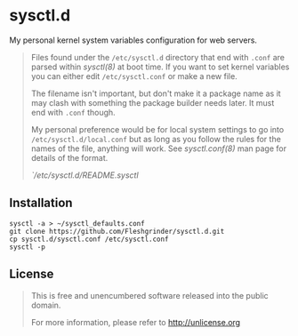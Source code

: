 # sysctl.d
My personal kernel system variables configuration for web servers.

> Files found under the `/etc/sysctl.d` directory that end with `.conf` are
> parsed within *sysctl(8)* at boot time.  If you want to set kernel variables
> you can either edit `/etc/sysctl.conf` or make a new file.
>
> The filename isn't important, but don't make it a package name as it may clash
> with something the package builder needs later. It must end with `.conf`
> though.
>
> My personal preference would be for local system settings to go into
> `/etc/sysctl.d/local.conf` but as long as you follow the rules for the names
> of the file, anything will work. See *sysctl.conf(8)* man page for details
> of the format.
>
> <cite>`/etc/sysctl.d/README.sysctl</cite>

## Installation
```
sysctl -a > ~/sysctl_defaults.conf
git clone https://github.com/Fleshgrinder/sysctl.d.git
cp sysctl.d/sysctl.conf /etc/sysctl.conf
sysctl -p
```

## License
> This is free and unencumbered software released into the public domain.
>
> For more information, please refer to <http://unlicense.org>
